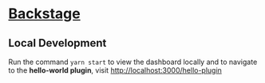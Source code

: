 # [Backstage](https://backstage.io)

## Local Development

Run the command `yarn start` to view the dashboard locally and to navigate to the **hello-world plugin**, visit <http://localhost:3000/hello-plugin>